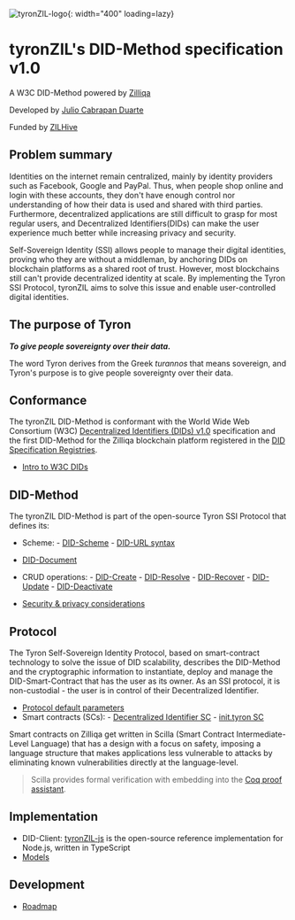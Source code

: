 ![tyronZIL-logo](./tyronzil-logo.png){: width="400" loading=lazy}

# tyronZIL's DID-Method specification v1.0

A W3C DID-Method powered by [Zilliqa](https://zilliqa.com)

Developed by [Julio Cabrapan Duarte](https://github.com/julio-cabdu)

Funded by [ZILHive](https://zilhive.org/)

## Problem summary

Identities on the internet remain centralized, mainly by identity providers such as Facebook, Google and PayPal. Thus, when people shop online and login with these accounts, they don't have enough control nor understanding of how their data is used and shared with third parties. Furthermore, decentralized applications are still difficult to grasp for most regular users, and Decentralized Identifiers(DIDs) can make the user experience much better while increasing privacy and security.

Self-Sovereign Identity (SSI) allows people to manage their digital identities, proving who they are without a middleman, by anchoring DIDs on blockchain platforms as a shared root of trust. However, most blockchains still can't provide decentralized identity at scale. By implementing the Tyron SSI Protocol, tyronZIL aims to solve this issue and enable user-controlled digital identities.

## The purpose of Tyron

***To give people sovereignty over their data.***

The word Tyron derives from the Greek *turannos* that means sovereign, and Tyron's purpose is to give people sovereignty over their data.

## Conformance

The tyronZIL DID-Method is conformant with the World Wide Web Consortium (W3C) [Decentralized Identifiers (DIDs) v1.0](https://w3c.github.io/did-core/) specification and the first DID-Method for the Zilliqa blockchain platform registered in the [DID Specification Registries](https://w3c.github.io/did-spec-registries/).

- [Intro to W3C DIDs](./W3C-dids.md)

## DID-Method

The tyronZIL DID-Method is part of the open-source Tyron SSI Protocol that defines its:

- Scheme:
      - [DID-Scheme](./scheme/did-scheme.md)
      - [DID-URL syntax](./scheme/did-url-syntax.md)

- [DID-Document](./did-document.md)

- CRUD operations:
      - [DID-Create](./operations/CRUD/did-create.md)
      - [DID-Resolve](./operations/CRUD/did-resolve.md)
      - [DID-Recover](./operations/CRUD/did-recover.md)
      - [DID-Update](./operations/CRUD/did-update.md)
      - [DID-Deactivate](./operations/CRUD/did-deactivate.md)

- [Security & privacy considerations](./security-privacy.md)


## Protocol

The Tyron Self-Sovereign Identity Protocol, based on smart-contract technology to solve the issue of DID scalability, describes the DID-Method and the cryptographic information to instantiate, deploy and manage the DID-Smart-Contract that has the user as its owner. As an SSI protocol, it is non-custodial - the user is in control of their Decentralized Identifier.

- [Protocol default parameters](./protocole-parameters.md)
- Smart contracts (SCs):
      - [Decentralized Identifier SC](./smart-contracts/DID-SC.md)
      - [init.tyron SC](./roadmap.md)

Smart contracts on Zilliqa get written in Scilla (Smart Contract Intermediate-Level Language) that has a design with a focus on safety, imposing a language structure that makes applications less vulnerable to attacks by eliminating known vulnerabilities directly at the language-level.

> Scilla provides formal verification with embedding into the [Coq proof assistant](https://coq.inria.fr/).

## Implementation

- DID-Client: [tyronZIL-js](https://github.com/julio-cabdu/tyronZIL-js) is the open-source reference implementation for Node.js, written in TypeScript
- [Models](./implementation/models.md)

## Development

- [Roadmap](./roadmap.md)